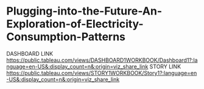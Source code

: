 # Plugging-into-the-Future-An-Exploration-of-Electricity-Consumption-Patterns
DASHBOARD LINK
https://public.tableau.com/views/DASHBOARD1WORKBOOK/Dashboard1?:language=en-US&:display_count=n&:origin=viz_share_link
STORY LINK
https://public.tableau.com/views/STORY1WORKBOOK/Story1?:language=en-US&:display_count=n&:origin=viz_share_link
